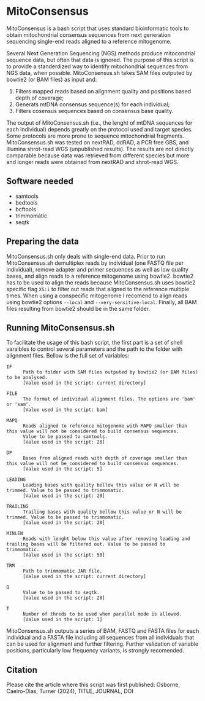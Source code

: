 # MitoConsensus
MitoConsensus is a bash script that uses standard bioinformatic tools to obtain mitochondrial consensus sequences from next generation sequencing single-end reads aligned to a reference mitogenome.

Several Next Generation Sequencing (NGS) methods produce mitocondrial sequence data, but often that data is ignored. The purpose of this script is to provide a standerdized way to identify mitochondrial sequences from NGS data, when possible. MitoConsensus.sh takes SAM files outputed by bowtie2 (or BAM files) as input and:
1. Filters mapped reads based on alignment quality and positions based depth of coverage;
2. Generats mtDNA consensus sequence(s) for each individual;
3. Filters cosensus sequences based on consensus base quality.

The output of MitoConsensus.sh (i.e., the lenght of mtDNA sequences for each individual) depends greatly on the protocol used and target species. Some protocols are more prone to sequence mitochondrial fragments. MitoConsensus.sh was tested on nextRAD, ddRAD, a PCR free GBS, and Illumina shrot-read WGS (unpublished results). The results are not directly comparable because data was retrieved from different species but more and longer reads were obtained from nextRAD and shrot-read WGS.

## Software needed
- samtools
- bedtools
- bcftools
- trimmomatic
- seqtk


## Preparing the data
MitoConsensus.sh only deals with single-end data. Prior to run MitoConsensus.sh demultiplex reads by individual (one FASTQ file per individual), remove adapter and primer sequences as well as low quality bases, and align reads to a reference mitogenome using bowtie2. bowtie2 has to be used to align the reads because MitoConsensus.sh uses bowtie2 specific flag `XS:i` to filter out reads that aligned to the reference multiple times. When using a conspecific mitogenome I recomend to align reads using bowtie2 options `--local` and `--very-sensitive-local`. Finally, all BAM files resulting from bowtie2 should be in the same folder.

## Running MitoConsensus.sh
To facilitate the usage of this bash script, the first part is a set of shell varaibles to control several parameters and the path to the folder with alignment files. Bellow is the full set of variables:
~~~
IF
      Path to folder with SAM files outputed by bowtie2 (or BAM files) to be analysed.
      [Value used in the script: current directory]

FILE
      The format of individual alignment files. The options are 'bam' or 'sam'.
      [Value used in the script: bam]

MAPQ
      Reads aligned to reference mitogenome with MAPQ smaller than this value will not be considered to build consensus sequences.
      Value to be passed to samtools.
      [Value used in the script: 20]

DP
      Bases from aligned reads with depth of coverage smaller than this value will not be considered to build consensus sequences.
      [Value used in the script: 5]

LEADING
      Leading bases with quality bellow this value or N will be trimmed. Value to be passed to trimmomatic.
      [Value used in the script: 20]

TRAILING
      Trailing bases with quality bellow this value or N will be trimmed. Value to be passed to trimmomatic.
      [Value used in the script: 20]

MINLEN
      Reads with lenght below this value after removing leading and trailing bases will be filtered out. Value to be passed to trimmomatic.
      [Value used in the script: 50]

TRM
      Path to trimmomatic JAR file.
      [Value used in the script: current directory]

Q
      Value to be passed to seqtk.
      [Value used in the script: 20]

T
      Number of threds to be used when parallel mode is allowed.
      [Value used in the script: 1]
~~~
  
MitoConsensus.sh outputs a series of BAM, FASTQ and FASTA files for each individual and a FASTA file including all sequences from all individuals that can be used for alignment and further filtering. Further validation of variable positions, particularly low frequency variants, is strongly recomended.

## Citation
Please cite the article where this script was first published: Osborne, Caeiro-Dias, Turner (2024), TITLE, JOURNAL, DOI
